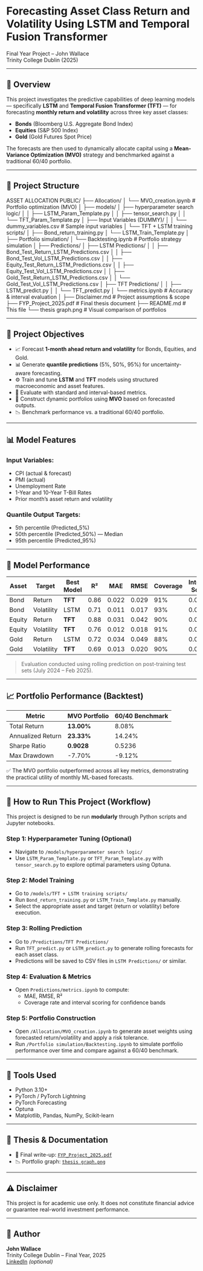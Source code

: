 # Forecasting Asset Class Return and Volatility Using LSTM and Temporal Fusion Transformer

Final Year Project – John Wallace  
Trinity College Dublin (2025)  

---

## 🧠 Overview

This project investigates the predictive capabilities of deep learning models — specifically **LSTM** and **Temporal Fusion Transformer (TFT)** — for forecasting **monthly return and volatility** across three key asset classes:

- **Bonds** (Bloomberg U.S. Aggregate Bond Index)
- **Equities** (S&P 500 Index)
- **Gold** (Gold Futures Spot Price)

The forecasts are then used to dynamically allocate capital using a **Mean-Variance Optimization (MVO)** strategy and benchmarked against a traditional 60/40 portfolio.

---

## 📁 Project Structure

ASSET ALLOCATION PUBLIC/
├── Allocation/
│ └── MVO_creation.ipynb # Portfolio optimization (MVO)
│
├── models/
│ ├── hyperparameter search logic/
│ │ ├── LSTM_Param_Template.py
│ │ ├── tensor_search.py
│ │ └── TFT_Param_Template.py
│ ├── Input Variables (DUMMY)/
│ │ └── dummy_variables.csv # Sample input variables
│ └── TFT + LSTM training scripts/
│ ├── Bond_return_training.py
│ └── LSTM_Train_Template.py
│
├── Portfolio simulation/
│ └── Backtesting.ipynb # Portfolio strategy simulation
│
├── Predictions/
│ ├── LSTM Predictions/
│ │ ├── Bond_Test_Return_LSTM_Predictions.csv
│ │ ├── Bond_Test_Vol_LSTM_Predictions.csv
│ │ ├── Equity_Test_Return_LSTM_Predictions.csv
│ │ ├── Equity_Test_Vol_LSTM_Predictions.csv
│ │ ├── Gold_Test_Return_LSTM_Predictions.csv
│ │ └── Gold_Test_Vol_LSTM_Predictions.csv
│ ├── TFT Predictions/
│ │ ├── LSTM_predict.py
│ │ └── TFT_predict.py
│ └── metrics.ipynb # Accuracy & interval evaluation
│
├── Disclaimer.md # Project assumptions & scope
├── FYP_Project_2025.pdf # Final thesis document
├── README.md # This file
└── thesis graph.png # Visual comparison of portfolios



---

## 🎯 Project Objectives

- 📈 Forecast **1-month ahead return and volatility** for Bonds, Equities, and Gold.
- 📊 Generate **quantile predictions** (5%, 50%, 95%) for uncertainty-aware forecasting.
- ⚙️ Train and tune **LSTM** and **TFT** models using structured macroeconomic and asset features.
- 🧠 Evaluate with standard and interval-based metrics.
- 💼 Construct dynamic portfolios using **MVO** based on forecasted outputs.
- 📉 Benchmark performance vs. a traditional 60/40 portfolio.

---

## 📊 Model Features

### Input Variables:
- CPI (actual & forecast)
- PMI (actual)
- Unemployment Rate
- 1-Year and 10-Year T-Bill Rates
- Prior month’s asset return and volatility

### Quantile Output Targets:
- 5th percentile (Predicted_5%)
- 50th percentile (Predicted_50%) — Median
- 95th percentile (Predicted_95%)

---

## 🧪 Model Performance

| Asset  | Target     | Best Model | R²     | MAE    | RMSE   | Coverage | Interval Score |
|--------|------------|------------|--------|--------|--------|----------|----------------|
| Bond   | Return     | **TFT**    | 0.86   | 0.022  | 0.029  | 91%      | 0.068          |
| Bond   | Volatility | LSTM       | 0.71   | 0.011  | 0.017  | 93%      | 0.055          |
| Equity | Return     | **TFT**    | 0.88   | 0.031  | 0.042  | 90%      | 0.075          |
| Equity | Volatility | **TFT**    | 0.76   | 0.012  | 0.018  | 91%      | 0.058          |
| Gold   | Return     | LSTM       | 0.72   | 0.034  | 0.049  | 88%      | 0.082          |
| Gold   | Volatility | **TFT**    | 0.69   | 0.013  | 0.020  | 90%      | 0.061          |

> Evaluation conducted using rolling prediction on post-training test sets (July 2024 – Feb 2025).

---

## 📈 Portfolio Performance (Backtest)

| Metric             | MVO Portfolio | 60/40 Benchmark |
|--------------------|---------------|-----------------|
| Total Return        | **13.00%**    | 8.08%           |
| Annualized Return   | **23.33%**    | 14.24%          |
| Sharpe Ratio        | **0.9028**    | 0.5236          |
| Max Drawdown        | -7.70%        | -9.12%          |

✅ The MVO portfolio outperformed across all key metrics, demonstrating the practical utility of monthly ML-based forecasts.

---

## 🧭 How to Run This Project (Workflow)

This project is designed to be run **modularly** through Python scripts and Jupyter notebooks.

### Step 1: Hyperparameter Tuning (Optional)
- Navigate to `/models/hyperparameter search logic/`
- Use `LSTM_Param_Template.py` or `TFT_Param_Template.py` with `tensor_search.py` to explore optimal parameters using Optuna.

### Step 2: Model Training
- Go to `/models/TFT + LSTM training scripts/`
- Run `Bond_return_training.py` or `LSTM_Train_Template.py` manually.
- Select the appropriate asset and target (return or volatility) before execution.

### Step 3: Rolling Prediction
- Go to `/Predictions/TFT Predictions/`
- Run `TFT_predict.py` or `LSTM_predict.py` to generate rolling forecasts for each asset class.
- Predictions will be saved to CSV files in `LSTM Predictions/` or similar.

### Step 4: Evaluation & Metrics
- Open `Predictions/metrics.ipynb` to compute:
  - MAE, RMSE, R²
  - Coverage rate and interval scoring for confidence bands

### Step 5: Portfolio Construction
- Open `/Allocation/MVO_creation.ipynb` to generate asset weights using forecasted return/volatility and apply a risk tolerance.
- Run `/Portfolio simulation/Backtesting.ipynb` to simulate portfolio performance over time and compare against a 60/40 benchmark.

---

## 🧰 Tools Used

- Python 3.10+
- PyTorch / PyTorch Lightning
- PyTorch Forecasting
- Optuna
- Matplotlib, Pandas, NumPy, Scikit-learn

---

## 📄 Thesis & Documentation

- 📘 Final write-up: [`FYP_Project_2025.pdf`](./FYP_Project_2025.pdf)
- 📉 Portfolio graph: [`thesis graph.png`](./thesis%20graph.png)

---

## ⚠️ Disclaimer

This project is for academic use only. It does not constitute financial advice or guarantee real-world investment performance.

---

## 👤 Author

**John Wallace**  
Trinity College Dublin – Final Year, 2025  
[LinkedIn](www.linkedin.com/in/jay-wallace-73b1ab1b5) *(optional)*
